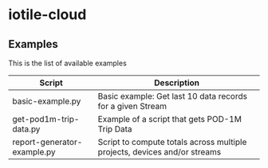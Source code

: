 # iotile-cloud

## Examples

This is the list of available examples

| Script  | Description |
| ------------- | ------------- |
| basic-example.py | Basic example: Get last 10 data records for a given Stream |
| get-pod1m-trip-data.py | Example of a script that gets POD-1M Trip Data |
| report-generator-example.py | Script to compute totals across multiple projects, devices and/or streams |


